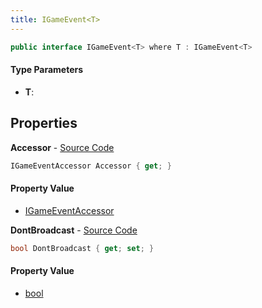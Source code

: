 ```yaml
---
title: IGameEvent<T>
---
```


```csharp
public interface IGameEvent<T> where T : IGameEvent<T>
```

#### Type Parameters

- **T**: 

## Properties

**Accessor** - [Source Code](https://github.com/swiftly-solution/swiftlys2/blob/main/managed/src/SwiftlyS2.Shared/Modules/GameEvents/IGameEvent.cs#L5)

```csharp
IGameEventAccessor Accessor { get; }
```

#### Property Value

- [IGameEventAccessor](/docs/api/shared/gameevents/igameeventaccessor)

**DontBroadcast** - [Source Code](https://github.com/swiftly-solution/swiftlys2/blob/main/managed/src/SwiftlyS2.Shared/Modules/GameEvents/IGameEvent.cs#L14)

```csharp
bool DontBroadcast { get; set; }
```

#### Property Value

- [bool](https://learn.microsoft.com/dotnet/api/system.boolean)

